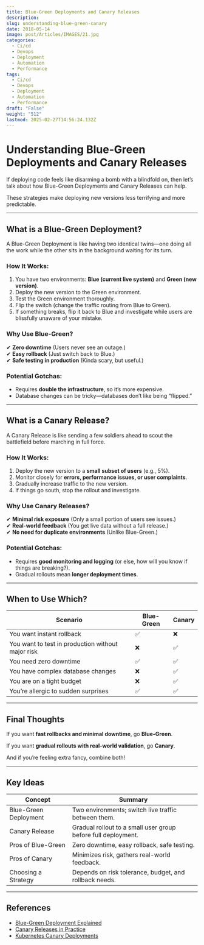 ```yaml
---
title: Blue-Green Deployments and Canary Releases
description: 
slug: understanding-blue-green-canary
date: 2018-05-14
image: post/Articles/IMAGES/21.jpg
categories:
  - Ci/cd
  - Devops
  - Deployment
  - Automation
  - Performance
tags:
  - Ci/cd
  - Devops
  - Deployment
  - Automation
  - Performance
draft: "False"
weight: "512"
lastmod: 2025-02-27T14:56:24.132Z
---
```

# Understanding Blue-Green Deployments and Canary Releases

If deploying code feels like disarming a bomb with a blindfold on, then let’s talk about how Blue-Green Deployments and Canary Releases can help.

These strategies make deploying new versions less terrifying and more predictable.

***

## **What is a Blue-Green Deployment?**

A Blue-Green Deployment is like having two identical twins—one doing all the work while the other sits in the background waiting for its turn.

### **How It Works:**

1. You have two environments: **Blue (current live system)** and **Green (new version)**.
2. Deploy the new version to the Green environment.
3. Test the Green environment thoroughly.
4. Flip the switch (change the traffic routing from Blue to Green).
5. If something breaks, flip it back to Blue and investigate while users are blissfully unaware of your mistake.

### **Why Use Blue-Green?**

✔ **Zero downtime** (Users never see an outage.)\
✔ **Easy rollback** (Just switch back to Blue.)\
✔ **Safe testing in production** (Kinda scary, but useful.)

### **Potential Gotchas:**

* Requires **double the infrastructure**, so it’s more expensive.
* Database changes can be tricky—databases don’t like being “flipped.”

***

## **What is a Canary Release?**

A Canary Release is like sending a few soldiers ahead to scout the battlefield before marching in full force.

### **How It Works:**

1. Deploy the new version to a **small subset of users** (e.g., 5%).
2. Monitor closely for **errors, performance issues, or user complaints**.
3. Gradually increase traffic to the new version.
4. If things go south, stop the rollout and investigate.

### **Why Use Canary Releases?**

✔ **Minimal risk exposure** (Only a small portion of users see issues.)\
✔ **Real-world feedback** (You get live data without a full release.)\
✔ **No need for duplicate environments** (Unlike Blue-Green.)

### **Potential Gotchas:**

* Requires **good monitoring and logging** (or else, how will you know if things are breaking?).
* Gradual rollouts mean **longer deployment times**.

***

## **When to Use Which?**

| Scenario                                          | Blue-Green | Canary |
| ------------------------------------------------- | ---------- | ------ |
| You want instant rollback                         | ✅          | ❌      |
| You want to test in production without major risk | ❌          | ✅      |
| You need zero downtime                            | ✅          | ✅      |
| You have complex database changes                 | ❌          | ✅      |
| You are on a tight budget                         | ❌          | ✅      |
| You’re allergic to sudden surprises               | ✅          | ✅      |

***

## **Final Thoughts**

If you want **fast rollbacks and minimal downtime**, go **Blue-Green**.

If you want **gradual rollouts with real-world validation**, go **Canary**.

And if you’re feeling extra fancy, combine both!

***

## **Key Ideas**

| Concept               | Summary                                                       |
| --------------------- | ------------------------------------------------------------- |
| Blue-Green Deployment | Two environments; switch live traffic between them.           |
| Canary Release        | Gradual rollout to a small user group before full deployment. |
| Pros of Blue-Green    | Zero downtime, easy rollback, safe testing.                   |
| Pros of Canary        | Minimizes risk, gathers real-world feedback.                  |
| Choosing a Strategy   | Depends on risk tolerance, budget, and rollback needs.        |

***

## **References**

* [Blue-Green Deployment Explained](https://martinfowler.com/bliki/BlueGreenDeployment.html)
* [Canary Releases in Practice](https://medium.com/devopslinks/canary-deployments-5f7f99f9c379)
* [Kubernetes Canary Deployments](https://kubernetes.io/docs/concepts/workloads/controllers/deployment/)
